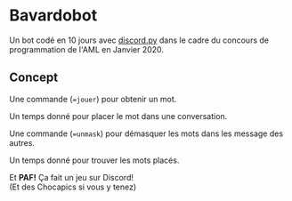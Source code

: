 # Bavardobot

Un bot codé en 10 jours avec [discord.py](https://pypi.org/project/discord.py/)
dans le cadre du concours de programmation de l'AML en Janvier 2020.

## Concept

Une commande (`=jouer`) pour obtenir un mot.

Un temps donné pour placer le mot dans une conversation.

Une commande (`=unmask`) pour démasquer les mots dans les message des autres.

Un temps donné pour trouver les mots placés.

Et **PAF!** Ça fait un jeu sur Discord! \
(Et des Chocapics si vous y tenez)
